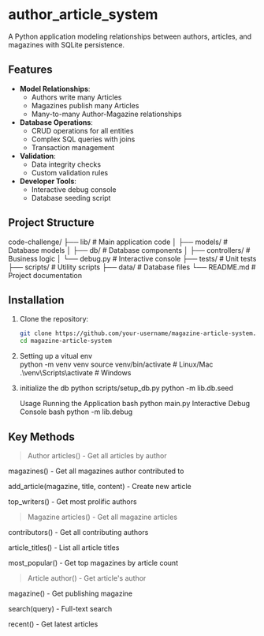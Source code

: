 # author_article_system

A Python application modeling relationships between authors, articles, and magazines with SQLite persistence.

## Features

- **Model Relationships**:
  - Authors write many Articles
  - Magazines publish many Articles
  - Many-to-many Author-Magazine relationships
- **Database Operations**:
  - CRUD operations for all entities
  - Complex SQL queries with joins
  - Transaction management
- **Validation**:
  - Data integrity checks
  - Custom validation rules
- **Developer Tools**:
  - Interactive debug console
  - Database seeding script

## Project Structure
code-challenge/
├── lib/ # Main application code
│ ├── models/ # Database models
│ ├── db/ # Database components
│ ├── controllers/ # Business logic
│ └── debug.py # Interactive console
├── tests/ # Unit tests
├── scripts/ # Utility scripts
├── data/ # Database files
└── README.md # Project documentation


## Installation

1. Clone the repository:
   ```bash
   git clone https://github.com/your-username/magazine-article-system.git
   cd magazine-article-system

2. Setting up a vitual env  
   python -m venv venv
   source venv/bin/activate  # Linux/Mac
   .\venv\Scripts\activate  # Windows

3. initialize the db
     python scripts/setup_db.py
     python -m lib.db.seed 


   Usage
Running the Application
bash
   python main.py
Interactive Debug Console
bash
   python -m lib.debug  


## Key Methods
>Author
articles() - Get all articles by author

magazines() - Get all magazines author contributed to

add_article(magazine, title, content) - Create new article

top_writers() - Get most prolific authors

>Magazine
articles() - Get all magazine articles

contributors() - Get all contributing authors

article_titles() - List all article titles

most_popular() - Get top magazines by article count

>Article
author() - Get article's author

magazine() - Get publishing magazine

search(query) - Full-text search

recent() - Get latest articles


